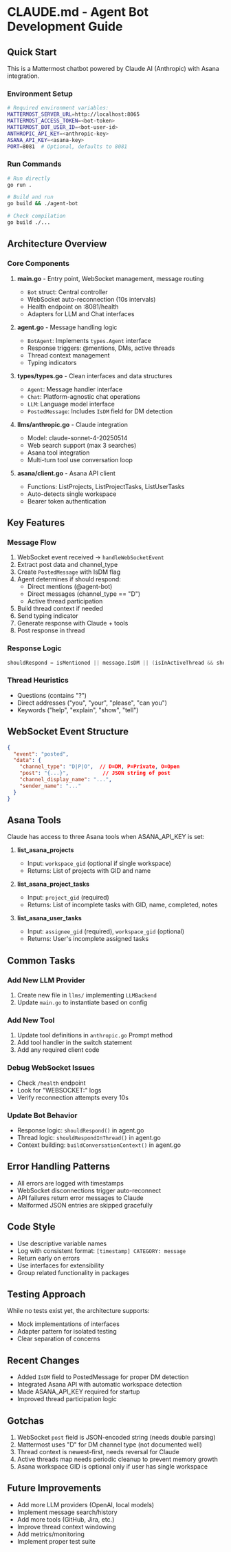# CLAUDE.md - Agent Bot Development Guide

## Quick Start

This is a Mattermost chatbot powered by Claude AI (Anthropic) with Asana integration.

### Environment Setup
```bash
# Required environment variables:
MATTERMOST_SERVER_URL=http://localhost:8065
MATTERMOST_ACCESS_TOKEN=<bot-token>
MATTERMOST_BOT_USER_ID=<bot-user-id>
ANTHROPIC_API_KEY=<anthropic-key>
ASANA_API_KEY=<asana-key>
PORT=8081  # Optional, defaults to 8081
```

### Run Commands
```bash
# Run directly
go run .

# Build and run
go build && ./agent-bot

# Check compilation
go build ./...
```

## Architecture Overview

### Core Components

1. **main.go** - Entry point, WebSocket management, message routing
   - `Bot` struct: Central controller
   - WebSocket auto-reconnection (10s intervals)
   - Health endpoint on :8081/health
   - Adapters for LLM and Chat interfaces

2. **agent.go** - Message handling logic
   - `BotAgent`: Implements `types.Agent` interface
   - Response triggers: @mentions, DMs, active threads
   - Thread context management
   - Typing indicators

3. **types/types.go** - Clean interfaces and data structures
   - `Agent`: Message handler interface
   - `Chat`: Platform-agnostic chat operations
   - `LLM`: Language model interface
   - `PostedMessage`: Includes `IsDM` field for DM detection

4. **llms/anthropic.go** - Claude integration
   - Model: claude-sonnet-4-20250514
   - Web search support (max 3 searches)
   - Asana tool integration
   - Multi-turn tool use conversation loop

5. **asana/client.go** - Asana API client
   - Functions: ListProjects, ListProjectTasks, ListUserTasks
   - Auto-detects single workspace
   - Bearer token authentication

## Key Features

### Message Flow
1. WebSocket event received → `handleWebSocketEvent`
2. Extract post data and channel_type
3. Create `PostedMessage` with IsDM flag
4. Agent determines if should respond:
   - Direct mentions (@agent-bot)
   - Direct messages (channel_type == "D")
   - Active thread participation
5. Build thread context if needed
6. Send typing indicator
7. Generate response with Claude + tools
8. Post response in thread

### Response Logic
```go
shouldRespond = isMentioned || message.IsDM || (isInActiveThread && shouldRespondInThread)
```

### Thread Heuristics
- Questions (contains "?")
- Direct addresses ("you", "your", "please", "can you")
- Keywords ("help", "explain", "show", "tell")

## WebSocket Event Structure
```json
{
  "event": "posted",
  "data": {
    "channel_type": "D|P|O",  // D=DM, P=Private, O=Open
    "post": "{...}",           // JSON string of post
    "channel_display_name": "...",
    "sender_name": "..."
  }
}
```

## Asana Tools

Claude has access to three Asana tools when ASANA_API_KEY is set:

1. **list_asana_projects**
   - Input: `workspace_gid` (optional if single workspace)
   - Returns: List of projects with GID and name

2. **list_asana_project_tasks**
   - Input: `project_gid` (required)
   - Returns: List of incomplete tasks with GID, name, completed, notes

3. **list_asana_user_tasks**
   - Input: `assignee_gid` (required), `workspace_gid` (optional)
   - Returns: User's incomplete assigned tasks

## Common Tasks

### Add New LLM Provider
1. Create new file in `llms/` implementing `LLMBackend`
2. Update `main.go` to instantiate based on config

### Add New Tool
1. Update tool definitions in `anthropic.go` Prompt method
2. Add tool handler in the switch statement
3. Add any required client code

### Debug WebSocket Issues
- Check `/health` endpoint
- Look for "WEBSOCKET:" logs
- Verify reconnection attempts every 10s

### Update Bot Behavior
- Response logic: `shouldRespond()` in agent.go
- Thread logic: `shouldRespondInThread()` in agent.go
- Context building: `buildConversationContext()` in agent.go

## Error Handling Patterns

- All errors are logged with timestamps
- WebSocket disconnections trigger auto-reconnect
- API failures return error messages to Claude
- Malformed JSON entries are skipped gracefully

## Code Style

- Use descriptive variable names
- Log with consistent format: `[timestamp] CATEGORY: message`
- Return early on errors
- Use interfaces for extensibility
- Group related functionality in packages

## Testing Approach

While no tests exist yet, the architecture supports:
- Mock implementations of interfaces
- Adapter pattern for isolated testing
- Clear separation of concerns

## Recent Changes

- Added `IsDM` field to PostedMessage for proper DM detection
- Integrated Asana API with automatic workspace detection
- Made ASANA_API_KEY required for startup
- Improved thread participation logic

## Gotchas

1. WebSocket `post` field is JSON-encoded string (needs double parsing)
2. Mattermost uses "D" for DM channel type (not documented well)
3. Thread context is newest-first, needs reversal for Claude
4. Active threads map needs periodic cleanup to prevent memory growth
5. Asana workspace GID is optional only if user has single workspace

## Future Improvements

- Add more LLM providers (OpenAI, local models)
- Implement message search/history
- Add more tools (GitHub, Jira, etc.)
- Improve thread context windowing
- Add metrics/monitoring
- Implement proper test suite